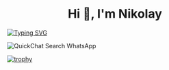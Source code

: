 <h1 align="center">Hi 👋, I'm Nikolay</h1>


[![Typing SVG](https://readme-typing-svg.herokuapp.com?color=%2336BCF7&lines=Frontend+developer)](https://git.io/typing-svg)


![QuickChat Search WhatsApp](https://quickchatwhatsapp.ru/)


[![trophy](https://github-profile-trophy.vercel.app/?username=matyha345)](https://github.com/matyha345/github-profile-trophy)
<!--
**matyha345/matyha345** is a ✨ _special_ ✨ repository because its `README.md` (this file) appears on your GitHub profile.

Here are some ideas to get you started:

- 🔭 I’m currently working on ...
- 🌱 I’m currently learning ...
- 👯 I’m looking to collaborate on ...
- 🤔 I’m looking for help with ...
- 💬 Ask me about ...
- 📫 How to reach me: ...
- 😄 Pronouns: ...
- ⚡ Fun fact: ...
-->
